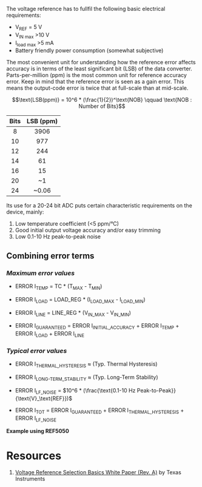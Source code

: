 The voltage reference has to fullfil the following basic electrical requirements:
- V<sub>REF</sub> = 5 V
- V<sub>IN max</sub> >10 V
- I<sub>load max</sub> >5 mA
- Battery friendly power consumption (somewhat subjective)

The most convenient unit for understanding how the reference error affects accuracy is in terms of the least significant bit (LSB) of the data converter. Parts-per-million (ppm) is the most common unit for reference accuracy error. Keep in mind that the reference error is seen as a gain error. This means the output-code error is twice that at full-scale than at mid-scale.

$$\text{LSB(ppm)} = 10^6 * (\frac{1}{2})^\text{NOB} \qquad \text{NOB : Number of Bits}$$

<center>

| **Bits** | **LSB (ppm)** |
|:--------:|:-------------:|
|     8    |      3906     |
|    10    |      977      |
|    12    |      244      |
|    14    |       61      |
|    16    |       15      |
|    20    |       ~1      |
|    24    |     ~0.06     |

</center>

Its use for a 20-24 bit ADC puts certain characteristic requirements on the device, mainly:
1. Low temperature coefficient (<5 ppm/°C)
2. Good initial output voltage accuracy and/or easy trimming
3. Low 0.1-10 Hz peak-to-peak noise

## **Combining error terms**
### *Maximum error values*
- ERROR I<sub>TEMP</sub> = TC * (T<sub>MAX</sub> - T<sub>MIN</sub>)

- ERROR I<sub>LOAD</sub> = LOAD_REG * (I<sub>LOAD_MAX</sub> - I<sub>LOAD_MIN</sub>)

- ERROR I<sub>LINE</sub> = LINE_REG * (V<sub>IN_MAX</sub> - V<sub>IN_MIN</sub>)

- ERROR I<sub>GUARANTEED</sub> = ERROR I<sub>INITIAL_ACCURACY</sub> + ERROR I<sub>TEMP</sub> + ERROR I<sub>LOAD</sub> + ERROR I<sub>LINE</sub>

### *Typical error values*

- ERROR I<sub>THERMAL_HYSTERESIS</sub> ≈ (Typ. Thermal Hysteresis)

- ERROR I<sub>LONG-TERM_STABILITY</sub> ≈ (Typ. Long-Term Stability)

- ERROR I<sub>LF_NOISE</sub> = $10^6 * (\frac{\text{0.1-10 Hz Peak-to-Peak}}{\text{V}_\text{REF}})$

- ERROR I<sub>TOT</sub> = ERROR I<sub>GUARANTEED</sub> + ERROR I<sub>THERMAL_HYSTERESIS</sub> + ERROR I<sub>LF_NOISE</sub>

**Example using REF5050**


# Resources
1. [Voltage Reference Selection Basics White Paper (Rev. A)](https://www.ti.com/lit/wp/slpy003a/slpy003a.pdf) by Texas Instruments